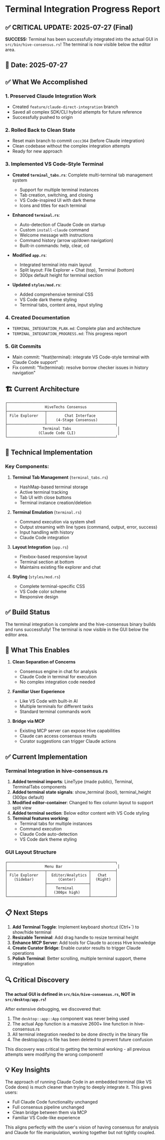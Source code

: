 # Terminal Integration Progress Report

## ✅ CRITICAL UPDATE: 2025-07-27 (Final)
**SUCCESS:** Terminal has been successfully integrated into the actual GUI in `src/bin/hive-consensus.rs`! The terminal is now visible below the editor area.

## 📅 Date: 2025-07-27

## ✅ What We Accomplished

### 1. **Preserved Claude Integration Work**
- Created `feature/claude-direct-integration` branch
- Saved all complex SDK/CLI hybrid attempts for future reference
- Successfully pushed to origin

### 2. **Rolled Back to Clean State**
- Reset main branch to commit `cecc364` (before Claude integration)
- Clean codebase without the complex integration attempts
- Ready for new approach

### 3. **Implemented VS Code-Style Terminal**
- **Created `terminal_tabs.rs`**: Complete multi-terminal tab management system
  - Support for multiple terminal instances
  - Tab creation, switching, and closing
  - VS Code-inspired UI with dark theme
  - Icons and titles for each terminal

- **Enhanced `terminal.rs`**: 
  - Auto-detection of Claude Code on startup
  - Custom `install-claude` command
  - Welcome message with instructions
  - Command history (arrow up/down navigation)
  - Built-in commands: help, clear, cd

- **Modified `app.rs`**: 
  - Integrated terminal into main layout
  - Split layout: File Explorer + Chat (top), Terminal (bottom)
  - 300px default height for terminal section

- **Updated `styles/mod.rs`**: 
  - Added comprehensive terminal CSS
  - VS Code dark theme styling
  - Terminal tabs, content area, input styling

### 4. **Created Documentation**
- `TERMINAL_INTEGRATION_PLAN.md`: Complete plan and architecture
- `TERMINAL_INTEGRATION_PROGRESS.md`: This progress report

### 5. **Git Commits**
- Main commit: "feat(terminal): integrate VS Code-style terminal with Claude Code support"
- Fix commit: "fix(terminal): resolve borrow checker issues in history navigation"

## 🏗️ Current Architecture

```
┌─────────────────────────────────────────────────┐
│                 HiveTechs Consensus             │
├─────────────────┬───────────────────────────────┤
│ File Explorer   │        Chat Interface         │
│                 │    (4-Stage Consensus)        │
├─────────────────┴───────────────────────────────┤
│                Terminal Tabs                     │
│              (Claude Code CLI)                   │
└─────────────────────────────────────────────────┘
```

## 🔧 Technical Implementation

### Key Components:
1. **Terminal Tab Management** (`terminal_tabs.rs`)
   - HashMap-based terminal storage
   - Active terminal tracking
   - Tab UI with close buttons
   - Terminal instance creation/deletion

2. **Terminal Emulation** (`terminal.rs`)
   - Command execution via system shell
   - Output streaming with line types (command, output, error, success)
   - Input handling with history
   - Claude Code integration

3. **Layout Integration** (`app.rs`)
   - Flexbox-based responsive layout
   - Terminal section at bottom
   - Maintains existing file explorer and chat

4. **Styling** (`styles/mod.rs`)
   - Complete terminal-specific CSS
   - VS Code color scheme
   - Responsive design

## ✅ Build Status

The terminal integration is complete and the hive-consensus binary builds and runs successfully! The terminal is now visible in the GUI below the editor area.

## 🎯 What This Enables

1. **Clean Separation of Concerns**
   - Consensus engine in chat for analysis
   - Claude Code in terminal for execution
   - No complex integration code needed

2. **Familiar User Experience**
   - Like VS Code with built-in AI
   - Multiple terminals for different tasks
   - Standard terminal commands work

3. **Bridge via MCP**
   - Existing MCP server can expose Hive capabilities
   - Claude can access consensus results
   - Curator suggestions can trigger Claude actions

## ✅ Current Implementation

### Terminal Integration in hive-consensus.rs
1. **Added terminal imports**: LineType (made public), Terminal, TerminalTabs components
2. **Added terminal state signals**: show_terminal (bool), terminal_height (300px default)
3. **Modified editor-container**: Changed to flex column layout to support split view
4. **Added terminal section**: Below editor content with VS Code styling
5. **Terminal features working**:
   - Terminal tabs for multiple instances
   - Command execution
   - Claude Code auto-detection
   - VS Code dark theme styling

### GUI Layout Structure
```
┌─────────────────────────────────────────────────┐
│                 Menu Bar                         │
├─────────────────┬───────────────────┬───────────┤
│ File Explorer   │  Editor/Analytics │   Chat    │
│   (Sidebar)     │     (Center)      │  (Right)  │
│                 ├───────────────────┤           │
│                 │    Terminal       │           │
│                 │   (300px high)    │           │
└─────────────────┴───────────────────┴───────────┘
```

## 📋 Next Steps

1. **Add Terminal Toggle**: Implement keyboard shortcut (Ctrl+`) to show/hide terminal
2. **Resizable Terminal**: Add drag handle to resize terminal height
3. **Enhance MCP Server**: Add tools for Claude to access Hive knowledge
4. **Create Curator Bridge**: Enable curator results to trigger Claude operations
5. **Polish Terminal**: Better scrolling, multiple terminal support, theme integration

## 🔍 Critical Discovery

**The actual GUI is defined in `src/bin/hive-consensus.rs`, NOT in `src/desktop/app.rs`!**

After extensive debugging, we discovered that:
1. The `desktop::app::App` component was never being used
2. The actual App function is a massive 2600+ line function in hive-consensus.rs
3. All terminal integration needed to be done directly in the binary file
4. The desktop/app.rs file has been deleted to prevent future confusion

This discovery was critical to getting the terminal working - all previous attempts were modifying the wrong component!

## 💡 Key Insights

The approach of running Claude Code in an embedded terminal (like VS Code does) is much cleaner than trying to deeply integrate it. This gives users:
- Full Claude Code functionality unchanged
- Full consensus pipeline unchanged  
- Clean bridge between them via MCP
- Familiar VS Code-like experience

This aligns perfectly with the user's vision of having consensus for analysis and Claude for file manipulation, working together but not tightly coupled.
